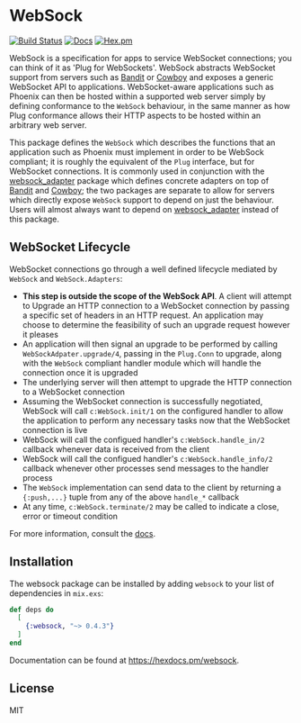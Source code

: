 # WebSock

[![Build Status](https://github.com/mtrudel/websock/workflows/Elixir%20CI/badge.svg)](https://github.com/mtrudel/websock/actions)
[![Docs](https://img.shields.io/badge/api-docs-green.svg?style=flat)](https://hexdocs.pm/websock)
[![Hex.pm](https://img.shields.io/hexpm/v/websock.svg?style=flat&color=blue)](https://hex.pm/packages/websock)

WebSock is a specification for apps to service WebSocket connections; you can think
of it as 'Plug for WebSockets'. WebSock abstracts WebSocket support from servers such as
[Bandit](https://github.com/mtrudel/bandit/) or [Cowboy](https://github.com/ninenines/cowboy)
and exposes a generic WebSocket API to applications. WebSocket-aware
applications such as Phoenix can then be hosted within a supported web server
simply by defining conformance to the `WebSock` behaviour, in the same manner as
how Plug conformance allows their HTTP aspects to be hosted within an arbitrary
web server.

This package defines the `WebSock` which describes the functions that an
application such as Phoenix must implement in order to be WebSock compliant; it
is roughly the equivalent of the `Plug` interface, but for WebSocket
connections. It is commonly used in conjunction with the
[websock_adapter](https://hex.pm/packages/websock_adapter) package which
defines concrete adapters on top of [Bandit](https://github.com/mtrudel/bandit/)
and [Cowboy](https://github.com/ninenines/cowboy); the two packages are separate
to allow for servers which directly expose `WebSock` support to depend on just
the behaviour. Users will almost always want to depend on
[websock_adapter](https://hex.pm/packages/websock_adapter) instead of this
package.

## WebSocket Lifecycle

WebSocket connections go through a well defined lifecycle mediated by `WebSock`
and `WebSock.Adapters`:

* **This step is outside the scope of the WebSock API**. A client will
  attempt to Upgrade an HTTP connection to a WebSocket connection by passing
  a specific set of headers in an HTTP request. An application may choose to
  determine the feasibility of such an upgrade request however it pleases
* An application will then signal an upgrade to be performed by calling
  `WebSockAdpater.upgrade/4`, passing in the `Plug.Conn` to upgrade, along with
  the `WebSock` compliant handler module which will handle the connection once
  it is upgraded
* The underlying server will then attempt to upgrade the HTTP connection to a WebSocket connection 
* Assuming the WebSocket connection is successfully negotiated, WebSock will
  call `c:WebSock.init/1` on the configured handler to allow the application to perform any necessary
  tasks now that the WebSocket connection is live
* WebSock will call the configued handler's `c:WebSock.handle_in/2` callback
  whenever data is received from the client
* WebSock will call the configued handler's `c:WebSock.handle_info/2` callback
  whenever other processes send messages to the handler process
* The `WebSock` implementation can send data to the client by returning
  a `{:push,...}` tuple from any of the above `handle_*` callback
* At any time, `c:WebSock.terminate/2` may be called to indicate a close, error or
  timeout condition 

For more information, consult the [docs](https://hexdocs.pm/websock).

## Installation

The websock package can be installed by adding `websock` to your list of dependencies in `mix.exs`:

```elixir
def deps do
  [
    {:websock, "~> 0.4.3"}
  ]
end
```

Documentation can be found at <https://hexdocs.pm/websock>.

## License

MIT
